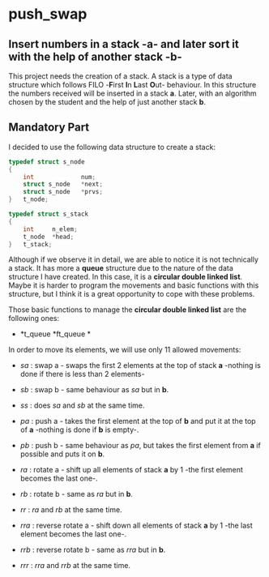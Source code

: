 # push\_swap
## Insert numbers in a stack -**a**- and later sort it with the help of another stack -**b**-

This project needs the creation of a stack. A stack is a type of data
structure which follows  FILO -**F**irst **I**n **L**ast **O**ut- behaviour.
In this structure the numbers received will be inserted in a stack **a**.
Later, with an algorithm chosen by the student and the help of just another
stack **b**.

## Mandatory Part
I decided to use the following data structure to create a stack:

```c
typedef struct s_node
{
	int				num;
	struct s_node	*next;
	struct s_node	*prvs;
}	t_node;

typedef struct s_stack
{
	int		n_elem;
	t_node	*head;
}	t_stack;
```

Although if we observe it in detail, we are able to notice it is not technically
a stack. It has more a **queue** structure due to the nature of the data
structure I have created. In this case, it is a **circular double linked list**.
Maybe it is harder to program the movements and basic functions with this
structure, but I think it is a great opportunity to cope with these problems.

Those basic functions to manage the **circular double linked list** are the
following ones:

* *t_queue \*ft_queue *

In order to move its elements, we will use only 11 allowed movements:

* *sa* : swap a - swaps the first 2 elements at the top of stack **a** -nothing
is done if there is less than 2 elements-

* *sb* : swap b - same behaviour as *sa* but in **b**. 

* *ss* : does *sa* and *sb* at the same time.

* *pa* : push a - takes the first element at the top of **b** and put it at the
top of **a** -nothing is done if **b** is empty-.

* *pb* : push b - same behaviour as *pa*, but takes the first element from **a**
if possible and puts it on **b**.

* *ra* : rotate a - shift up all elements of stack **a** by 1 -the first
element becomes the last one-.

* *rb* : rotate b - same as *ra* but in **b**.

* *rr* : *ra* and *rb* at the same time.

* *rra* : reverse rotate a - shift down all elements of stack **a** by 1 -the
last element becomes the last one-.

* *rrb* : reverse rotate b - same as *rra* but in **b**.

* *rrr* : *rra* and *rrb* at the same time.

